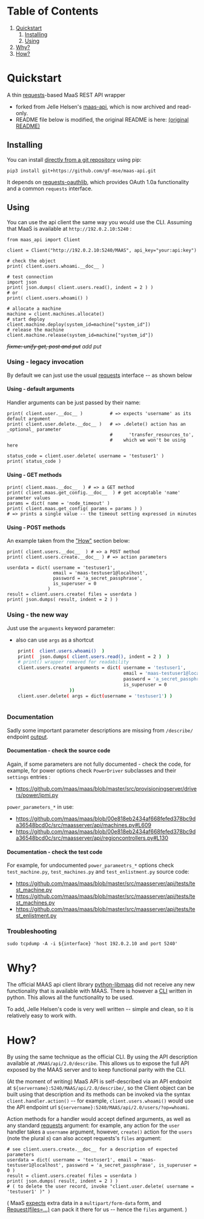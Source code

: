 
# Table of Contents

1.  [Quickstart](#orgc1e985f)
    1.  [Installing](#org8a0e592)
    2.  [Using](#org155b2b6)
2.  [Why?](#org5d3a245)
3.  [How?](#orgfb84d69)



<a id="orgc1e985f"></a>

# Quickstart

A thin [requests][requests]-based MaaS REST API wrapper

 * forked from Jelle Helsen's [maas-api](https://github.com/jellehelsen/maas-api), which is now archived and read-only.
 * README file below is modified, the original README is here: [(original README)](README.orig.md)

<a id="org8a0e592"></a>

## Installing

You can install [directly from a git repository](https://pip.pypa.io/en/stable/topics/vcs-support/) using pip:

    pip3 install git+https://github.com/gf-mse/maas-api.git

It depends on [requests-oauthlib](https://github.com/requests/requests-oauthlib), which provides OAuth 1.0a functionality and a common `requests` interface.

<a id="org155b2b6"></a>

## Using

You can use the api client the same way you would use the CLI. Assuming that MaaS is available at `http://192.0.2.10:5240` :

    from maas_api import Client
    
    client = Client("http://192.0.2.10:5240/MAAS", api_key="your:api:key")
    
    # check the object
    print( client.users.whoami.__doc__ )

    # test connection
    import json
    print( json.dumps( client.users.read(), indent = 2 ) )
    # or
    print( client.users.whoami() )

    # allocate a machine
    machine = client.machines.allocate()
    # start deploy
    client.machine.deploy(system_id=machine["system_id"])
    # release the machine
    client.machine.release(system_id=machine["system_id"])

_<s>fixme: unify get, post and put</s> add put_

### Using - legacy invocation

By default we can just use the usual [requests][requests] interface -- as shown below

#### Using - default arguments

Handler arguments can be just passed by their name:

    print( client.user.__doc__ )          # => expects 'username' as its default argument
    print( client.user.delete.__doc__ )   # => .delete() action has an _optional_ parameter
                                          #      'transfer_resources_to', 
                                          #    which we won't be using here

    status_code = client.user.delete( username = 'testuser1' )
    print( status_code )

#### Using - GET methods

    print( client.maas.__doc__  ) # => a GET method
    print( client.maas.get_config.__doc__  ) # get acceptable 'name' parameter values
    params = dict( name = 'node_timeout' )
    print( client.maas.get_config( params = params ) )
    # => prints a single value -- the timeout setting expressed in minutes

#### Using - POST methods

An example taken from the ["How"](#orgfb84d69) section below:

    print( client.users.__doc__  ) # => a POST method
    print( client.users.create.__doc__ ) # => action parameters

    userdata = dict( username = 'testuser1',
                     email = 'maas-testuser1@localhost',
                     password = 'a_secret_passphrase',
                     is_superuser = 0
                   )
    result = client.users.create( files = userdata )
    print( json.dumps( result, indent = 2 ) )

### Using - the new way

Just use the `arguments` keyword parameter:

 * also can use `args` as a shortcut

```sh
    print(  client.users.whoami()  )
    print(  json.dumps( client.users.read(), indent = 2 )  )
    # print() wrapper removed for readability
    client.users.create( arguments = dict( username = 'testuser1',
                                           email = 'maas-testuser1@localhost',
                                           password = 'a_secret_passphrase',
                                           is_superuser = 0
                       ))
    client.user.delete( args = dict(username = 'testuser1') )
    
```

### Documentation

Sadly some important parameter descriptions are missing from `/describe/` endpoint [output](#orgfb84d69). 


#### Documentation - check the source code

Again, if some parameters are not fully documented - check the code, for example, for power options check `PowerDriver` subclasses and their `settings` entries :

 * https://github.com/maas/maas/blob/master/src/provisioningserver/drivers/power/ipmi.py

`power_parameters_*` in use:

 * https://github.com/maas/maas/blob/00e818eb2434af668fefed378bc9da36548bcd0c/src/maasserver/api/machines.py#L609
 * https://github.com/maas/maas/blob/00e818eb2434af668fefed378bc9da36548bcd0c/src/maasserver/api/regioncontrollers.py#L130

#### Documentation - check the test code

For example, for undocumented `power_parameetrs_*` options check `test_machine.py`, `test_machines.py` and `test_enlistment.py` source code:

 * https://github.com/maas/maas/blob/master/src/maasserver/api/tests/test_machine.py
 * https://github.com/maas/maas/blob/master/src/maasserver/api/tests/test_machines.py
 * https://github.com/maas/maas/blob/master/src/maasserver/api/tests/test_enlistment.py


### Troubleshooting

    sudo tcpdump -A -i ${interface} 'host 192.0.2.10 and port 5240'


<a id="org5d3a245"></a>

# Why?

The official MAAS api client library [python-libmaas](https://pypi.org/project/python-libmaas/) did not receive any new
functionality that is available with MAAS.
There is however a [CLI](https://github.com/maas/maas/tree/master/src) written in python. This allows all the functionality to
be used.

To add, Jelle Helsen's code is very well written -- simple and clean, so it is relatively easy to work with.


<a id="orgfb84d69"></a>

# How?

By using the same technique as the official CLI. By using the API description
available at `/MAAS/api/2.0/describe`. This allows us to expose the full API
exposed by the MAAS server and to keep functional parity with the CLI.

(At the moment of writing) MaaS API is self-described via an API endpoint at `${servername}:5240/MAAS/api/2.0/describe/`, 
so the Client object can be built using that description and its methods can be invoked via the syntax `client.handler.action()` -- for example,
`client.users.whoami()` would use the API endpoint url `${servername}:5240/MAAS/api/2.0/users/?op=whoami`.

Action methods for a handler would accept defined arguments, 
as well as any standard [requests](https://requests.readthedocs.io/en/latest/api/#requests.Session.request) argument: 
for example, any action for the `user` handler takes a `username` argument, 
however, `create()` action for the `users` (note the plural _s_) can also accept requests's `files` argument:

    # see client.users.create.__doc__ for a description of expected parameters
    userdata = dict( username = 'testuser1', email = 'maas-testuser1@localhost', password = 'a_secret_passphrase', is_superuser = 0 )
    result = client.users.create( files = userdata )
    print( json.dumps( result, indent = 2 ) )
    # ( to delete the user record, invoke "client.user.delete( username = 'testuser1' )" )

( MaaS [expects][maas:api.py] extra data in a `multipart/form-data` form, and [Request(files=...)][requests:Request] can pack it there for us -- hence the `files` argument. )

[maas:api.py]: https://github.com/cloudbase/maas/blob/master/src/maasserver/api.py
[requests:Request]: https://requests.readthedocs.io/en/latest/api/#requests.Request
[requests]: https://requests.readthedocs.io/en/latest/